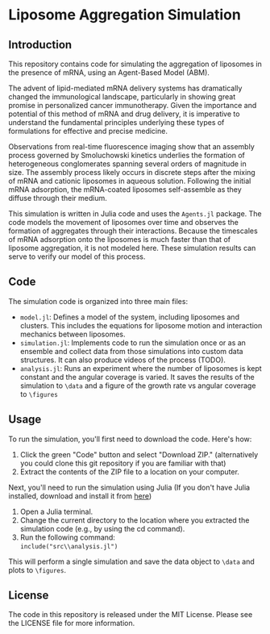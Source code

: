 # Liposome Aggregation Simulation
## Introduction
This repository contains code for simulating the aggregation of liposomes in the presence of mRNA, using an Agent-Based Model (ABM). 

The advent of lipid-mediated mRNA delivery systems has dramatically changed the immunological landscape, particularly in showing great promise in personalized cancer immunotherapy. Given the importance and potential of this method of mRNA and drug delivery, it is imperative to understand the fundamental principles underlying these types of formulations for effective and precise medicine. 

Observations from real-time fluorescence imaging show that an assembly process governed by Smoluchowski kinetics underlies the formation of heterogeneous conglomerates spanning several orders of magnitude in size. The assembly process likely occurs in discrete steps after the mixing of mRNA and cationic liposomes in aqueous solution. Following the initial mRNA adsorption, the mRNA-coated liposomes self-assemble as they diffuse through their medium.

This simulation is written in Julia code and uses the `Agents.jl` package. The code models the movement of liposomes over time and observes the formation of aggregates through their interactions. Because the timescales of mRNA adsorption onto the liposomes is much faster than that of liposome aggregation, it is not modeled here. These simulation results can serve to verify our model of this process.

## Code
The simulation code is organized into three main files:

- `model.jl`: Defines a model of the system, including liposomes and clusters. This includes the equations for liposome motion and interaction mechanics between liposomes.
- `simulation.jl`: Implements code to run the simulation once or as an ensemble and collect data from those simulations into custom data structures. It can also produce videos of the process (TODO).
- `analysis.jl`: Runs an experiment where the number of liposomes is kept constant and the angular coverage is varied. It saves the results of the simulation to `\data` and a figure of the growth rate vs angular coverage to `\figures` 

## Usage
  
To run the simulation, you'll first need to download the code. Here's how:  
1. Click the green "Code" button and select "Download ZIP." (alternatively you could clone this git repository if you are familiar with that)  
2. Extract the contents of the ZIP file to a location on your computer.  

Next, you'll need to run the simulation using Julia (If you don't have Julia installed, download and install it from [here](https://julialang.org/downloads/))  
1. Open a Julia terminal.  
2. Change the current directory to the location where you extracted the simulation code (e.g., by using the cd command).  
3. Run the following command:  
`include("src\\analysis.jl")`  

This will perform a single simulation and save the data object to `\data` and plots to `\figures`. 

## License
The code in this repository is released under the MIT License. Please see the LICENSE file for more information.
